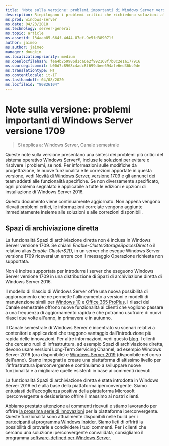 ```yaml
---
title: 'Note sulla versione: problemi importanti di Windows Server versione 1709'
description: Riepilogano i problemi critici che richiedono soluzioni alternative per evitare l'arresto anomalo del sistema, i blocchi, gli errori di installazione o la perdita di dati.
ms.prod: windows-server
ms.date: 04/23/2018
ms.technology: server-general
ms.topic: article
ms.assetid: 134aab85-664f-4d44-87ef-9e5fd389071f
author: jaimeo
ms.author: jaimeo
manager: dougkim
ms.localizationpriority: medium
ms.openlocfilehash: fea4b259986d1ca6e2f992168f7b0c2e1a177916
ms.sourcegitcommit: b00d7c8968c4adc8f699dbee694afe6ed36bc9de
ms.translationtype: HT
ms.contentlocale: it-IT
ms.lasthandoff: 04/08/2020
ms.locfileid: "80826104"
---
```

# <a name="release-notes-important-issues-in-windows-server-version-1709"></a>Note sulla versione: problemi importanti di Windows Server versione 1709

>Si applica a: Windows Server, Canale semestrale

Queste note sulla versione presentano una sintesi dei problemi più critici del sistema operativo Windows Server&reg;, incluse le soluzioni per evitare o risolvere i problemi, se noti. Per informazioni sulle modifiche da progettazione, le nuove funzionalità e le correzioni apportate in questa versione, vedi [Novità di Windows Server, versione 1709](whats-new-in-windows-server-1709.md) e gli annunci dei team addetti alle funzionalità specifiche. Se non diversamente specificato, ogni problema segnalato è applicabile a tutte le edizioni e opzioni di installazione di Windows Server 2016.  

Questo documento viene continuamente aggiornato. Non appena vengono rilevati problemi critici, le informazioni correlate vengono aggiunte immediatamente insieme alle soluzioni e alle correzioni disponibili.  
  
## <a name="storage-spaces-direct"></a>Spazi di archiviazione diretta
[comment]: # (ID: sconosciuto; mittente: stevenek; stato: approvato)  
La funzionalità Spazi di archiviazione diretta non è inclusa in Windows Server versione 1709. Se chiami *Enable-ClusterStorageSpacesDirect* o il relativo alias *Enable-ClusterS2D*, in un server che esegue Windows Server versione 1709 riceverai un errore con il messaggio Operazione richiesta non supportata.

Non è inoltre supportata per introdurre i server che eseguono Windows Server versione 1709 in una distribuzione di Spazi di archiviazione diretta di Windows Server 2016.

Il modello di rilascio di Windows Server offre una nuova possibilità di aggiornamento che ne permette l'allineamento a versioni e modelli di manutenzione simili per [Windows 10](https://docs.microsoft.com/windows/deployment/update/waas-overview) e [Office 365 ProPlus](https://support.office.com/article/Overview-of-the-upcoming-changes-to-Office-365-ProPlus-update-management-78b33779-9356-4cdf-9d2c-08350ef05cca?ui=en-US&rs=en-US&ad=US). I rilasci del Canale semestrale offrono nuove funzionalità ai clienti che vogliono passare a una frequenza di aggiornamento rapida e che potranno usufruire di nuovi rilasci due volte all'anno, in primavera e in autunno.

Il Canale semestrale di Windows Server è incentrato su scenari relativi a contenitori e applicazioni che traggono vantaggio dall'introduzione più rapida delle innovazioni. Per altre informazioni, vedi questo [blog](https://cloudblogs.microsoft.com/windowsserver/2018/03/29/windows-server-semi-annual-channel-update). I clienti che cercano ruoli di infrastruttura, ad esempio Spazi di archiviazione diretta, devono usare versioni Long-Term Servicing Channel, ad esempio Windows Server 2016 (ora disponibile) e [Windows Server 2019](https://cloudblogs.microsoft.com/windowsserver/2018/03/20/introducing-windows-server-2019-now-available-in-preview) (disponibile nel corso dell'anno). Siamo impegnati a creare una piattaforma di altissimo livello per l'infrastruttura iperconvergente e continuiamo a sviluppare nuove funzionalità e a migliorare quelle esistenti in base ai commenti ricevuti. 

La funzionalità Spazi di archiviazione diretta è stata introdotta in Windows Server 2016 ed è alla base della piattaforma iperconvergente. Siamo entusiasti dell'accoglienza positiva della piattaforma Microsoft iperconvergente e desideriamo offrire il massimo ai nostri clienti.

Abbiamo prestato attenzione ai commenti ricevuti e stiamo lavorando per offrire [la prossima serie di innovazioni](https://blogs.technet.microsoft.com/windowsserver/2017/09/07/sneak-peek-2-windows-server-version-1709-hyper-converged-infrastructure/) per la piattaforma iperconvergente. Queste funzionalità sono attualmente disponibili nelle build per i [partecipanti al programma Windows Insider](https://insider.windows.com/for-business/). Siamo lieti di offrirti la possibilità di provarle e condividere i tuoi commenti. Per i clienti che cercano una soluzione iperconvergente convalidata, consigliamo il programma [software-defined per Windows Server](https://microsoft.com/wssd).
